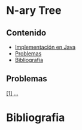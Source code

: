 # N-ary Tree

## Contenido

* [Implementación en Java]()
* [Problemas](#problemas)
* [Bibliografia](#bibliografia)

## Problemas

[[1] ...](#)

# Bibliografia
